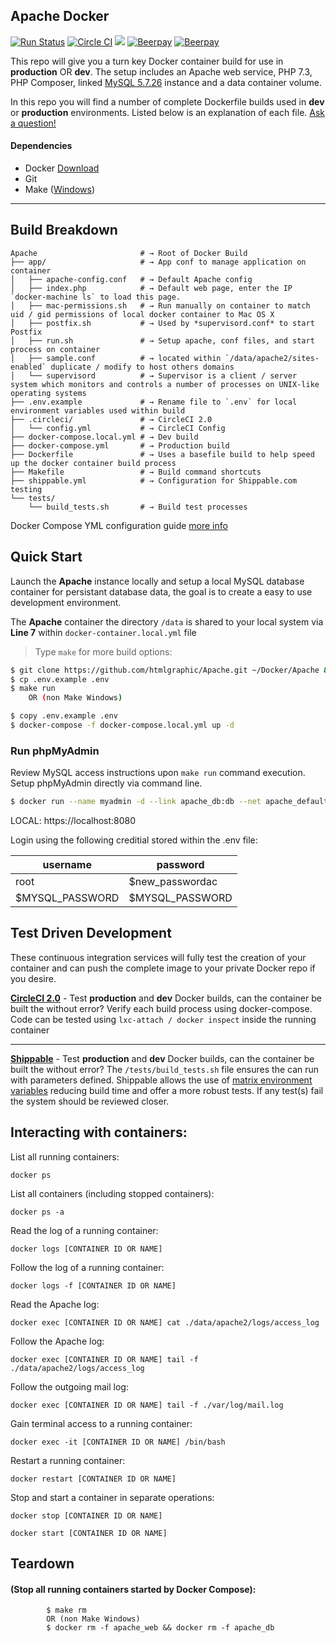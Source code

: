 ## Apache Docker

[![Run Status](https://api.shippable.com/projects/54cf015b5ab6cc13528a7b6a/badge?branch=master)](https://app.shippable.com/projects/54cf015b5ab6cc13528a7b6a)
[![Circle CI](https://circleci.com/gh/htmlgraphic/Apache/tree/master.svg?style=svg)](https://circleci.com/gh/htmlgraphic/Apache/tree/master) 
[![](https://images.microbadger.com/badges/image/htmlgraphic/apache:latest.svg)](https://microbadger.com/images/htmlgraphic/apache:latest "Get your own image badge on microbadger.com")
[![Beerpay](https://beerpay.io/htmlgraphic/Apache/badge.svg?style=beer)](https://beerpay.io/htmlgraphic/Apache) [![Beerpay](https://beerpay.io/htmlgraphic/Apache/make-wish.svg?style=flat)](https://beerpay.io/htmlgraphic/Apache)


This repo will give you a turn key Docker container build for use in **production** OR **dev**. The setup includes an Apache web service, PHP 7.3, PHP Composer, linked [MySQL 5.7.26](https://hub.docker.com/_/mysql) instance and a data container volume.

In this repo you will find a number of complete Dockerfile builds used in **dev** or **production** environments. Listed below is an explanation of each file. [Ask a question!](https://github.com/htmlgraphic/Apache/issues/new)

#### Dependencies
- Docker [Download](https://hub.docker.com/search/?type=edition&offering=community)
- Git
- Make ([Windows](https://stackoverflow.com/questions/32127524/how-to-install-and-use-make-in-windows-8-1))

---

## Build Breakdown

```shell
Apache                       # → Root of Docker Build
├── app/                     # → App conf to manage application on container
│   ├── apache-config.conf   # → Default Apache config
│   ├── index.php            # → Default web page, enter the IP `docker-machine ls` to load this page.
│   ├── mac-permissions.sh   # → Run manually on container to match uid / gid permissions of local docker container to Mac OS X
│   ├── postfix.sh           # → Used by *supervisord.conf* to start Postfix
│   ├── run.sh               # → Setup apache, conf files, and start process on container
│   ├── sample.conf          # → located within `/data/apache2/sites-enabled` duplicate / modify to host others domains
│   └── supervisord          # → Supervisor is a client / server system which monitors and controls a number of processes on UNIX-like operating systems
├── .env.example             # → Rename file to `.env` for local environment variables used within build
├── .circleci/               # → CircleCI 2.0
│   └── config.yml           # → CircleCI Config
├── docker-compose.local.yml # → Dev build 
├── docker-compose.yml       # → Production build
├── Dockerfile               # → Uses a basefile build to help speed up the docker container build process
├── Makefile                 # → Build command shortcuts
├── shippable.yml            # → Configuration for Shippable.com testing
└── tests/
	└── build_tests.sh       # → Build test processes
```
Docker Compose YML configuration guide [more info](https://docs.docker.com/docker-cloud/apps/deploy-to-cloud-btn/) 


## Quick Start

Launch the **Apache** instance locally and setup a local MySQL database container for persistant database data, the goal is to create a easy to use development environment. 

The **Apache** container the directory `/data` is shared to your local system via **Line 7** within `docker-container.local.yml` file

>	Type `make` for more build options:

```bash
$ git clone https://github.com/htmlgraphic/Apache.git ~/Docker/Apache && cd ~/Docker/Apache
$ cp .env.example .env
$ make run 
	OR (non Make Windows)

$ copy .env.example .env
$ docker-compose -f docker-compose.local.yml up -d
```

### Run phpMyAdmin

Review MySQL access instructions upon `make run` command execution. Setup phpMyAdmin directly via command line.

```bash
$ docker run --name myadmin -d --link apache_db:db --net apache_default -p 8080:80 phpmyadmin/phpmyadmin
```

LOCAL: https://localhost:8080 

Login using the following creditial stored within the .env file: 

|username  |password  |
|--|--|
|root | $new_passwordac
|$MYSQL_PASSWORD  |$MYSQL_PASSWORD  |




## Test Driven Development
These continuous integration services will fully test the creation of your container and can push the complete image to your private Docker repo if you desire.


**[CircleCI 2.0](https://circleci.com/gh/htmlgraphic/Apache)** - Test **production** and **dev** Docker builds, can the container be built the without error? Verify each build process using docker-compose. Code can be tested using ```lxc-attach / docker inspect``` inside the running container


---

**[Shippable](https://shippable.com)** - Test **production** and **dev** Docker builds, can the container be built the without error? The ```/tests/build_tests.sh``` file ensures the can run with parameters defined. Shippable allows the use of [matrix environment variables](http://docs.shippable.com/ci_configure/#using-environment-variables) reducing build time and offer a more robust tests. If any test(s) fail the system should be reviewed closer.


## Interacting with containers:

List all running containers:

`docker ps`


List all containers (including stopped containers):

`docker ps -a`


Read the log of a running container:

`docker logs [CONTAINER ID OR NAME]`


Follow the log of a running container:

`docker logs -f [CONTAINER ID OR NAME]`


Read the Apache log:

`docker exec [CONTAINER ID OR NAME] cat ./data/apache2/logs/access_log`


Follow the Apache log:

`docker exec [CONTAINER ID OR NAME] tail -f ./data/apache2/logs/access_log`


Follow the outgoing mail log:

`docker exec [CONTAINER ID OR NAME] tail -f ./var/log/mail.log`


Gain terminal access to a running container:

`docker exec -it [CONTAINER ID OR NAME] /bin/bash`


Restart a running container:

`docker restart [CONTAINER ID OR NAME]`


Stop and start a container in separate operations:

`docker stop [CONTAINER ID OR NAME]`

`docker start [CONTAINER ID OR NAME]`


## Teardown 
#### (Stop all running containers started by Docker Compose):

```
		$ make rm 
		OR (non Make Windows)
		$ docker rm -f apache_web && docker rm -f apache_db
```
